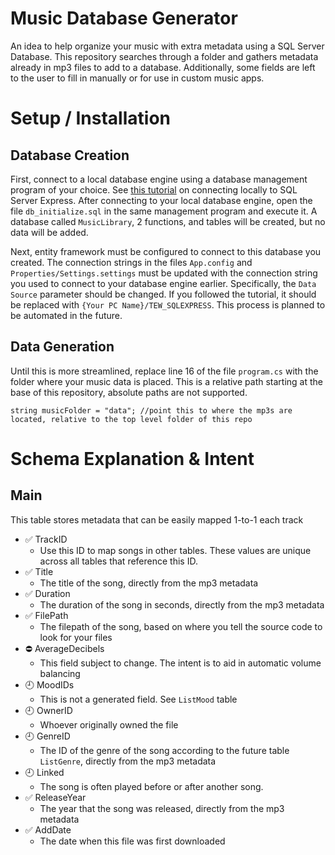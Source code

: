 # Music Database Generator
An idea to help organize your music with extra metadata using a SQL Server Database. This repository searches through a folder and gathers metadata already in mp3 files to add to a database. Additionally, some fields are left to the user to fill in manually or for use in custom music apps.

# Setup / Installation

## Database Creation

First, connect to a local database engine using a database management program of your choice. See [this tutorial](https://learn.microsoft.com/en-us/sql/database-engine/configure-windows/sql-server-express-localdb?view=sql-server-ver16) on connecting locally to SQL Server Express. After connecting to your local database engine, open the file `db_initialize.sql` in the same management program and execute it. A database called `MusicLibrary`, 2 functions, and tables will be created, but no data will be added.

Next, entity framework must be configured to connect to this database you created. The connection strings in the files `App.config` and `Properties/Settings.settings` must be updated with the connection string you used to connect to your database engine earlier. Specifically, the `Data Source` parameter should be changed. If you followed the tutorial, it should be replaced with `{Your PC Name}/TEW_SQLEXPRESS`. This process is planned to be automated in the future.

## Data Generation

Until this is more streamlined, replace line 16 of the file `program.cs` with the folder where your music data is placed. This is a relative path starting at the base of this repository, absolute paths are not supported.

```
string musicFolder = "data"; //point this to where the mp3s are located, relative to the top level folder of this repo
```

# Schema Explanation & Intent

## **Main**
This table stores metadata that can be easily mapped 1-to-1 each track
- :white_check_mark: TrackID
  - Use this ID to map songs in other tables. These values are unique across all tables that reference this ID.
- :white_check_mark: Title
  - The title of the song, directly from the mp3 metadata
- :white_check_mark: Duration
  - The duration of the song in seconds, directly from the mp3 metadata
- :white_check_mark: FilePath
  - The filepath of the song, based on where you tell the source code to look for your files
- :no_entry: AverageDecibels
  - This field subject to change. The intent is to aid in automatic volume balancing
- :clock9: MoodIDs
  - This is not a generated field. See `ListMood` table
- :clock9: OwnerID
  - Whoever originally owned the file
- :clock9: GenreID
  - The ID of the genre of the song according to the future table `ListGenre`, directly from the mp3 metadata
- :clock9: Linked
  - The song is often played before or after another song.
- :white_check_mark: ReleaseYear
  - The year that the song was released, directly from the mp3 metadata
- :white_check_mark: AddDate
  - The date when this file was first downloaded